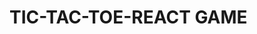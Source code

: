 # TIC-TAC-TOE-REACT GAME

<!-- Google tag (gtag.js) -->
<script async src="https://www.googletagmanager.com/gtag/js?id=G-XSVPRT410G"></script>
<script>
  window.dataLayer = window.dataLayer || [];
  function gtag(){dataLayer.push(arguments);}
  gtag('js', new Date());

  gtag('config', 'G-XSVPRT410G');
</script>
